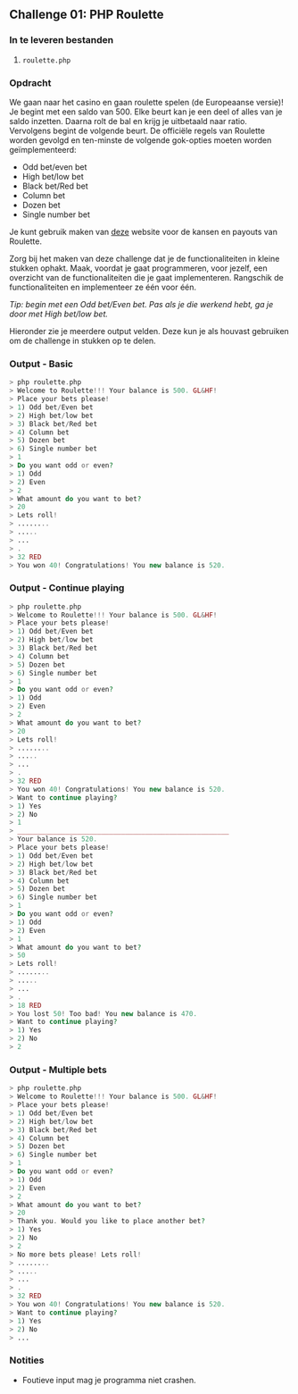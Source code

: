 ## Challenge 01: PHP Roulette 

### In te leveren bestanden
1) `roulette.php`

### Opdracht
We gaan naar het casino en gaan roulette spelen (de Europeaanse versie)! Je begint met een saldo van 500. Elke beurt kan je een deel of alles van je saldo inzetten. Daarna rolt de bal en krijg je uitbetaald naar ratio. Vervolgens begint de volgende beurt. De officiële regels van Roulette worden gevolgd en ten-minste de volgende gok-opties moeten worden geïmplementeerd:  
- Odd bet/even bet  
- High bet/low bet  
- Black bet/Red bet  
- Column bet  
- Dozen bet  
- Single number bet  

Je kunt gebruik maken van [deze](https://www.roulettesites.org/rules/odds/) website voor de kansen en payouts van Roulette. 

Zorg bij het maken van deze challenge dat je de functionaliteiten in kleine stukken ophakt. Maak, voordat je gaat programmeren, voor jezelf, een overzicht van de functionaliteiten die je gaat implementeren. Rangschik de functionaliteiten en implementeer ze één voor één. 

_Tip: begin met een Odd bet/Even bet. Pas als je die werkend hebt, ga je door met High bet/low bet._

Hieronder zie je meerdere output velden. Deze kun je als houvast gebruiken om de challenge in stukken op te delen.

### Output - Basic
```php
> php roulette.php
> Welcome to Roulette!!! Your balance is 500. GL&HF!
> Place your bets please! 
> 1) Odd bet/Even bet
> 2) High bet/low bet
> 3) Black bet/Red bet
> 4) Column bet
> 5) Dozen bet
> 6) Single number bet
> 1
> Do you want odd or even? 
> 1) Odd
> 2) Even
> 2
> What amount do you want to bet?
> 20
> Lets roll!
> ........
> .....
> ...
> .
> 32 RED
> You won 40! Congratulations! You new balance is 520.
```

### Output - Continue playing
```php
> php roulette.php
> Welcome to Roulette!!! Your balance is 500. GL&HF!
> Place your bets please! 
> 1) Odd bet/Even bet
> 2) High bet/low bet
> 3) Black bet/Red bet
> 4) Column bet
> 5) Dozen bet
> 6) Single number bet
> 1
> Do you want odd or even? 
> 1) Odd
> 2) Even
> 2
> What amount do you want to bet?
> 20
> Lets roll!
> ........
> .....
> ...
> .
> 32 RED
> You won 40! Congratulations! You new balance is 520.
> Want to continue playing?  
> 1) Yes
> 2) No  
> 1
> _____________________________________________________
> Your balance is 520.
> Place your bets please!
> 1) Odd bet/Even bet
> 2) High bet/low bet
> 3) Black bet/Red bet
> 4) Column bet
> 5) Dozen bet
> 6) Single number bet
> 1
> Do you want odd or even? 
> 1) Odd
> 2) Even
> 1
> What amount do you want to bet?
> 50
> Lets roll!
> ........
> .....
> ...
> .
> 18 RED
> You lost 50! Too bad! You new balance is 470.
> Want to continue playing?  
> 1) Yes
> 2) No  
> 2
```

### Output - Multiple bets
```php
> php roulette.php
> Welcome to Roulette!!! Your balance is 500. GL&HF!
> Place your bets please! 
> 1) Odd bet/Even bet
> 2) High bet/low bet
> 3) Black bet/Red bet
> 4) Column bet
> 5) Dozen bet
> 6) Single number bet
> 1
> Do you want odd or even? 
> 1) Odd
> 2) Even
> 2
> What amount do you want to bet?
> 20
> Thank you. Would you like to place another bet? 
> 1) Yes
> 2) No
> 2
> No more bets please! Lets roll!
> ........
> .....
> ...
> .
> 32 RED
> You won 40! Congratulations! You new balance is 520.
> Want to continue playing?  
> 1) Yes
> 2) No  
> ...
```



### Notities
- Foutieve input mag je programma niet crashen. 

